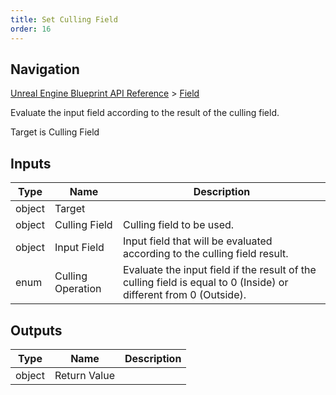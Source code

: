 ```yaml
---
title: Set Culling Field
order: 16
---
```

## Navigation

[Unreal Engine Blueprint API Reference](https://dev.epicgames.com/documentation/en-us/unreal-engine/BlueprintAPI) > [Field](https://dev.epicgames.com/documentation/en-us/unreal-engine/BlueprintAPI/Field)

Evaluate the input field according to the result of the culling field.

Target is Culling Field

## Inputs

| Type | Name | Description |
| --- | --- | --- |
| object | Target |  |
| object | Culling Field | Culling field to be used. |
| object | Input Field | Input field that will be evaluated according to the culling field result. |
| enum | Culling Operation | Evaluate the input field if the result of the culling field is equal to 0 (Inside) or different from 0 (Outside). |

## Outputs

| Type | Name | Description |
| --- | --- | --- |
| object | Return Value |  |
